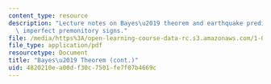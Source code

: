 ```yaml
---
content_type: resource
description: "Lecture notes on Bayes\u2019 theorem and earthquake prediction from\
  \ imperfect premonitory signs."
file: /media/https%3A/open-learning-course-data-rc.s3.amazonaws.com/1-010-uncertainty-in-engineering-fall-2008/4820210ea00df30c7501fe7f07b4669c_app_04.pdf
file_type: application/pdf
resourcetype: Document
title: "Bayes\u2019 Theorem (cont.)"
uid: 4820210e-a00d-f30c-7501-fe7f07b4669c
---
```

